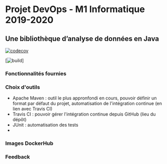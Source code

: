# Projet DevOps - M1 Informatique 2019-2020
## Une bibliothèque d’analyse de données en Java

[![codecov](https://codecov.io/gh/ViroFire/ProjetDevops/branch/master/graph/badge.svg?token=Q7TUFZY53B)](https://codecov.io/gh/ViroFire/ProjetDevops)

[![build](https://travis-ci.com/ViroFire/ProjetDevops.svg?token=FXtNVbUpNMLYMFx4sVxD&branch=master)]

### Fonctionnalités fournies


### Choix d'outils
- Apache Maven : outil le plus appronfondi en cours, pouvoir définir un format par défaut du projet, automatisation de l'intégration continue (en lien avec Travis CI)
- Travis CI : pouvoir gérer l'intégration continue depuis GitHub (lieu du dépôt)
- JUnit : automatisation des tests
-

### Images DockerHub


### Feedback
